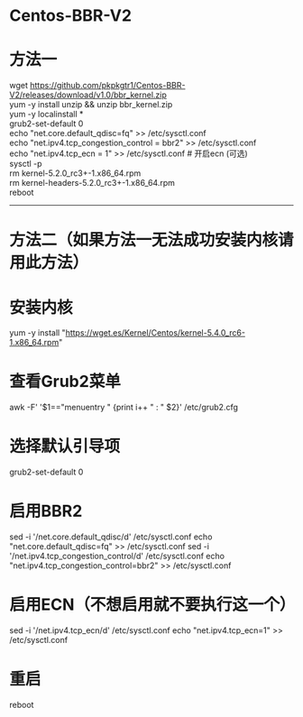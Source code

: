# Centos-BBR-V2
# 方法一
wget https://github.com/pkpkgtr1/Centos-BBR-V2/releases/download/v1.0/bbr_kernel.zip  
yum -y install unzip && unzip bbr_kernel.zip  
yum -y localinstall *  
grub2-set-default 0  
echo "net.core.default_qdisc=fq" >> /etc/sysctl.conf  
echo "net.ipv4.tcp_congestion_control = bbr2" >> /etc/sysctl.conf  
echo "net.ipv4.tcp_ecn = 1" >> /etc/sysctl.conf   # 开启ecn (可选)  
sysctl -p  
rm kernel-5.2.0_rc3+-1.x86_64.rpm  
rm kernel-headers-5.2.0_rc3+-1.x86_64.rpm  
reboot  



--------------------------------------------------------------------------------------------
# 方法二（如果方法一无法成功安装内核请用此方法）
# 安装内核
yum -y install "https://wget.es/Kernel/Centos/kernel-5.4.0_rc6-1.x86_64.rpm"
# 查看Grub2菜单
awk -F\' '$1=="menuentry " {print i++ " : " $2}' /etc/grub2.cfg
# 选择默认引导项
grub2-set-default 0
# 启用BBR2
sed -i '/net.core.default_qdisc/d' /etc/sysctl.conf
echo "net.core.default_qdisc=fq" >> /etc/sysctl.conf
sed -i '/net.ipv4.tcp_congestion_control/d' /etc/sysctl.conf
echo "net.ipv4.tcp_congestion_control=bbr2" >> /etc/sysctl.conf
# 启用ECN（不想启用就不要执行这一个）
sed -i '/net.ipv4.tcp_ecn/d' /etc/sysctl.conf
echo "net.ipv4.tcp_ecn=1" >> /etc/sysctl.conf
# 重启
reboot

